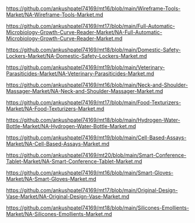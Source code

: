 <p><a href="https://github.com/ankushpatel74169/mt16/blob/main/Wireframe-Tools-Market/NA-Wireframe-Tools-Market.md">https://github.com/ankushpatel74169/mt16/blob/main/Wireframe-Tools-Market/NA-Wireframe-Tools-Market.md</a></p><p><a href="https://github.com/ankushpatel74169/mt17/blob/main/Full-Automatic-Microbiology-Growth-Curve-Reader-Market/NA-Full-Automatic-Microbiology-Growth-Curve-Reader-Market.md">https://github.com/ankushpatel74169/mt17/blob/main/Full-Automatic-Microbiology-Growth-Curve-Reader-Market/NA-Full-Automatic-Microbiology-Growth-Curve-Reader-Market.md</a></p><p><a href="https://github.com/ankushpatel74169/mt18/blob/main/Domestic-Safety-Lockers-Market/NA-Domestic-Safety-Lockers-Market.md">https://github.com/ankushpatel74169/mt18/blob/main/Domestic-Safety-Lockers-Market/NA-Domestic-Safety-Lockers-Market.md</a></p><p><a href="https://github.com/ankushpatel74169/mt19/blob/main/Veterinary-Parasiticides-Market/NA-Veterinary-Parasiticides-Market.md">https://github.com/ankushpatel74169/mt19/blob/main/Veterinary-Parasiticides-Market/NA-Veterinary-Parasiticides-Market.md</a></p><p><a href="https://github.com/ankushpatel74169/mt16/blob/main/Neck-and-Shoulder-Massager-Market/NA-Neck-and-Shoulder-Massager-Market.md">https://github.com/ankushpatel74169/mt16/blob/main/Neck-and-Shoulder-Massager-Market/NA-Neck-and-Shoulder-Massager-Market.md</a></p><p><a href="https://github.com/ankushpatel74169/mt17/blob/main/Food-Texturizers-Market/NA-Food-Texturizers-Market.md">https://github.com/ankushpatel74169/mt17/blob/main/Food-Texturizers-Market/NA-Food-Texturizers-Market.md</a></p><p><a href="https://github.com/ankushpatel74169/mt18/blob/main/Hydrogen-Water-Bottle-Market/NA-Hydrogen-Water-Bottle-Market.md">https://github.com/ankushpatel74169/mt18/blob/main/Hydrogen-Water-Bottle-Market/NA-Hydrogen-Water-Bottle-Market.md</a></p><p><a href="https://github.com/ankushpatel74169/mt19/blob/main/Cell-Based-Assays-Market/NA-Cell-Based-Assays-Market.md">https://github.com/ankushpatel74169/mt19/blob/main/Cell-Based-Assays-Market/NA-Cell-Based-Assays-Market.md</a></p><p><a href="https://github.com/ankushpatel74169/mt20/blob/main/Smart-Conference-Tablet-Market/NA-Smart-Conference-Tablet-Market.md">https://github.com/ankushpatel74169/mt20/blob/main/Smart-Conference-Tablet-Market/NA-Smart-Conference-Tablet-Market.md</a></p><p><a href="https://github.com/ankushpatel74169/mt16/blob/main/Smart-Gloves-Market/NA-Smart-Gloves-Market.md">https://github.com/ankushpatel74169/mt16/blob/main/Smart-Gloves-Market/NA-Smart-Gloves-Market.md</a></p><p><a href="https://github.com/ankushpatel74169/mt17/blob/main/Original-Design-Vase-Market/NA-Original-Design-Vase-Market.md">https://github.com/ankushpatel74169/mt17/blob/main/Original-Design-Vase-Market/NA-Original-Design-Vase-Market.md</a></p><p><a href="https://github.com/ankushpatel74169/mt18/blob/main/Silicones-Emollients-Market/NA-Silicones-Emollients-Market.md">https://github.com/ankushpatel74169/mt18/blob/main/Silicones-Emollients-Market/NA-Silicones-Emollients-Market.md</a></p>
